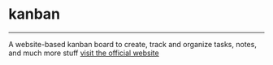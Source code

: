 # kanban
---
A website-based kanban board to create, track and organize tasks, notes, and much more stuff [visit the official website](https://kanban-murex.vercel.app)
